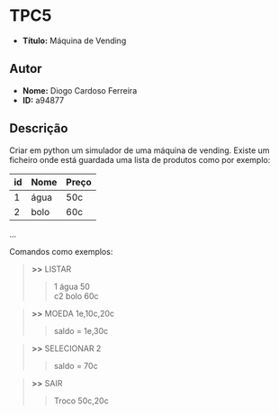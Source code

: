 # TPC5
- **Título:** Máquina de Vending

## Autor
- **Nome:** Diogo Cardoso Ferreira
- **ID:** a94877

## Descrição
Criar em python um simulador de uma máquina de vending.
Existe um ficheiro onde está guardada uma lista de produtos como por exemplo:

| id | Nome | Preço |
|----|------|-------|
|1   | água | 50c   |
|2   | bolo | 60c   |
...


Comandos como exemplos:

>**>>** LISTAR  
>>1 água 50 \
c2 bolo 60c

>**>>** MOEDA 1e,10c,20c  
>> saldo = 1e,30c

>**>>** SELECIONAR 2 
>> saldo = 70c

>**>>** SAIR  
>> Troco 50c,20c



